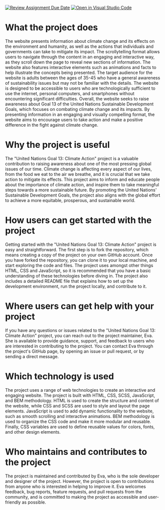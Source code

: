 [![Review Assignment Due Date](https://classroom.github.com/assets/deadline-readme-button-24ddc0f5d75046c5622901739e7c5dd533143b0c8e959d652212380cedb1ea36.svg)](https://classroom.github.com/a/E1TYCvbT)
[![Open in Visual Studio Code](https://classroom.github.com/assets/open-in-vscode-718a45dd9cf7e7f842a935f5ebbe5719a5e09af4491e668f4dbf3b35d5cca122.svg)](https://classroom.github.com/online_ide?assignment_repo_id=10945934&assignment_repo_type=AssignmentRepo)

# What the project does
The website presents information about climate change and its effects on the environment and humanity, as well as the actions that individuals and governments can take to mitigate its impact. The scrollytelling format allows users to navigate through the content in an engaging and interactive way, as they scroll down the page to reveal new sections of information. The website also features interactive elements such as animations and facts to help illustrate the concepts being presented.
The target audience for the website is adults between the ages of 35-45 who have a general awareness of sustainability issues but may not be familiar with the details. The website is designed to be accessible to users who are technologically sufficient to use the internet, personal computers, and smartphones without encountering significant difficulties.
Overall, the website seeks to raise awareness about Goal 13 of the United Nations Sustainable Development Goals, which focuses on combating climate change and its impacts. By presenting information in an engaging and visually compelling format, the website aims to encourage users to take action and make a positive difference in the fight against climate change.

# Why the project is useful
The "United Nations Goal 13: Climate Action" project is a valuable contribution to raising awareness about one of the most pressing global issues of our time. Climate change is affecting every aspect of our lives, from the food we eat to the air we breathe, and it is crucial that we take action to mitigate its effects. This project aims to inform and educate people about the importance of climate action, and inspire them to take meaningful steps towards a more sustainable future. By promoting the United Nations' Sustainable Development Goals, the project also aligns with the global effort to achieve a more equitable, prosperous, and sustainable world.

# How users can get started with the project
Getting started with the "United Nations Goal 13: Climate Action" project is easy and straightforward. The first step is to fork the repository, which means creating a copy of the project on your own GitHub account. Once you have forked the repository, you can clone it to your local machine, and start exploring the code and files. The project uses amongst other things HTML, CSS and JavaScript, so it is recommended that you have a basic understanding of these technologies before diving in. The project also includes a detailed README file that explains how to set up the development environment, run the project locally, and contribute to it.

# Where users can get help with your project
If you have any questions or issues related to the "United Nations Goal 13: Climate Action" project, you can reach out to the project maintainer, Eva. She is available to provide guidance, support, and feedback to users who are interested in contributing to the project. You can contact Eva through the project's GitHub page, by opening an issue or pull request, or by sending a direct message.

# Which technology is used
The project uses a range of web technologies to create an interactive and engaging website. The project is built with HTML, CSS, SCSS, JavaScript, and BEM methodology. HTML is used to create the structure and content of the website, while CSS and SCSS are used to style and layout the page elements. JavaScript is used to add dynamic functionality to the website, such as smooth scrolling and interactive animations. BEM methodology is used to organize the CSS code and make it more modular and reusable. Finally, CSS variables are used to define reusable values for colors, fonts, and other design elements.

# Who maintains and contributes to the project
The project is maintained and contributed by Eva, who is the sole developer and designer of the project. However, the project is open to contributions from anyone who is interested in helping to improve it. Eva welcomes feedback, bug reports, feature requests, and pull requests from the community, and is committed to making the project as accessible and user-friendly as possible. 